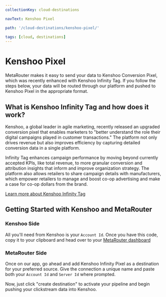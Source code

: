 ```yaml
---
collectionKey: cloud-destinations

navText: Kenshoo Pixel

path: '/cloud-destinations/kenshoo-pixel/'

tags: [cloud, destinations]
---
```


# Kenshoo Pixel

MetaRouter makes it easy to send your data to Kenshoo Conversion Pixel, which was recently enhanced with Kenshoo Infinity Tag. If you follow the steps below, your data will be routed through our platform and pushed to Kenshoo Pixel in the appropriate format.

## What is Kenshoo Infinity Tag and how does it work?

Kenshoo, a global leader in agile marketing, recently released an upgraded conversion pixel that enables marketers to "better understand the role their digital campaigns played in customer transactions." The platform not only drives revenue but also improves efficiency by capturing detailed conversion data in a single platform.

Infinity Tag enhances campaign performance by moving beyond currently accepted KPIs, like total revenue, to more granular conversion and attribution insights that inform and improve organization strategy. The platform also allows retailers to share campaign details with manufacturers, which empower retailers to manage and boost co-op advertising and make a case for co-op dollars from the brand.

[Learn more about Kenshoo Infinity Tag](https://kenshoo.com/infinity-tag-pr/)

## Getting Started with Kenshoo and MetaRouter

### Kenshoo Side

All you'll need from Kenshoo is your `Account Id`. Once you have this code, copy it to your clipboard and head over to your [MetaRouter dashboard](https://app.metarouter.io)

### MetaRouter Side

Once on our app, go ahead and add Kenshoo Infinity Pixel as a destination for your preferred source. Give the connection a unique name and paste both your `Account Id` and `Server Id` where prompted.

Now, just click "create destination" to activate your pipeline and begin pushing your clickstream data into Kenshoo.
